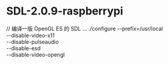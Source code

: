 # SDL-2.0.9-raspberrypi

// 编译一版 OpenGL ES 的 SDL ...
./configure --prefix=/usr/local \
   --disable-video-x11 \
   --disable-pulseaudio \
   --disable-esd \
   --disable-video-opengl
